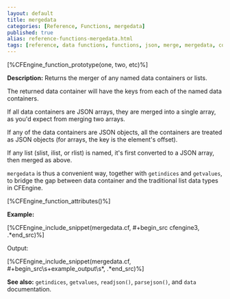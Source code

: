 ```yaml
---
layout: default
title: mergedata
categories: [Reference, Functions, mergedata]
published: true
alias: reference-functions-mergedata.html
tags: [reference, data functions, functions, json, merge, mergedata, container]
---
```


[%CFEngine_function_prototype(one, two, etc)%]

**Description:** Returns the merger of any named data containers or lists.

The returned data container will have the keys from each of the named
data containers.

If all data containers are JSON arrays, they are merged into a single
array, as you'd expect from merging two arrays.

If any of the data containers are JSON objects, all the containers are
treated as JSON objects (for arrays, the key is the element's offset).

If any list (slist, ilist, or rlist) is named, it's first converted to
a JSON array, then merged as above.

`mergedata` is thus a convenient way, together with `getindices` and
`getvalues`, to bridge the gap between data container and the
traditional list data types in CFEngine.

[%CFEngine_function_attributes()%]

**Example:**

[%CFEngine_include_snippet(mergedata.cf, #\+begin_src cfengine3, .*end_src)%]

Output:

[%CFEngine_include_snippet(mergedata.cf, #\+begin_src\s+example_output\s*, .*end_src)%]

**See also:** `getindices`, `getvalues`, `readjson()`, `parsejson()`, and `data` documentation.
